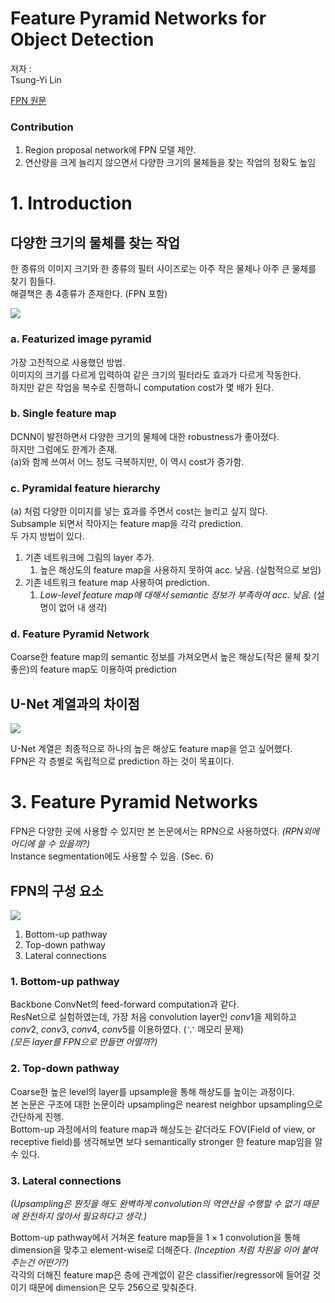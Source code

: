 # Feature Pyramid Networks for Object Detection

저자 :  
Tsung-Yi Lin

[FPN 원문](1612.03144.pdf)

### Contribution

1. Region proposal network에 FPN 모델 제안.
2. 연산량을 크게 늘리지 않으면서 다양한 크기의 물체들을 찾는 작업의 정확도 높임

# 1. Introduction

## 다양한 크기의 물체를 찾는 작업

한 종류의 이미지 크기와 한 종류의 필터 사이즈로는 아주 작은 물체나 아주 큰 물체를 찾기 힘들다.  
해결책은 총 4종류가 존재한다. (FPN 포함)

![][fig1_img]

### a. Featurized image pyramid

가장 고전적으로 사용했던 방법.  
이미지의 크기를 다르게 입력하여 같은 크기의 필터라도 효과가 다르게 작동한다.  
하지만 같은 작업을 복수로 진행하니 computation cost가 몇 배가 된다.

### b. Single feature map

DCNN이 발전하면서 다양한 크기의 물체에 대한 robustness가 좋아졌다.  
하지만 그럼에도 한계가 존재.  
(a)와 함께 쓰여서 어느 정도 극복하지만, 이 역시 cost가 증가함.

### c. Pyramidal feature hierarchy

(a) 처럼 다양한 이미지를 넣는 효과를 주면서 cost는 늘리고 싶지 않다.  
Subsample 되면서 작아지는 feature map을 각각 prediction.  
두 가지 방법이 있다.

1. 기존 네트워크에 그림의 layer 추가.
   1. 높은 해상도의 feature map을 사용하지 못하여 acc. 낮음. (실험적으로 보임)
2. 기존 네트워크 feature map 사용하여 prediction.
   1. _Low-level feature map에 대해서 semantic 정보가 부족하여 acc. 낮음._ (설명이 없어 내 생각)

### d. Feature Pyramid Network

Coarse한 feature map의 semantic 정보를 가져오면서 높은 해상도(작은 물체 찾기 좋은)의 feature map도 이용하여 prediction

## U-Net 계열과의 차이점

![][fig2]

U-Net 계열은 최종적으로 하나의 높은 해상도 feature map을 얻고 싶어했다.  
FPN은 각 층별로 독립적으로 prediction 하는 것이 목표이다.

# 3. Feature Pyramid Networks

FPN은 다양한 곳에 사용할 수 있지만 본 논문에서는 RPN으로 사용하였다. _(RPN외에 어디에 쓸 수 있을까?)_  
Instance segmentation에도 사용할 수 있음. (Sec. 6)

## FPN의 구성 요소

![][fig3]

1. Bottom-up pathway
2. Top-down pathway
3. Lateral connections

### 1. Bottom-up pathway

Backbone ConvNet의 feed-forward computation과 같다.  
ResNet으로 실험하였는데, 가장 처음 convolution layer인 $conv1$을 제외하고 $conv2$, $conv3$, $conv4$, $conv5$를 이용하였다. ($\because$ 메모리 문제)  
_(모든 layer를 FPN으로 만들면 어떨까?)_

### 2. Top-down pathway

Coarse한 높은 level의 layer를 upsample을 통해 해상도를 높이는 과정이다.  
본 논문은 구조에 대한 논문이라 upsampling은 nearest neighbor upsampling으로 간단하게 진행.  
Bottom-up 과정에서의 feature map과 해상도는 같더라도 FOV(Field of view, or receptive field)를 생각해보면 보다 semantically stronger 한 feature map임을 알 수 있다.

### 3. Lateral connections

_(Upsampling은 뭔짓을 해도 완벽하게 convolution의 역연산을 수행할 수 없기 때문에 완전하지 않아서 필요하다고 생각.)_

Bottom-up pathway에서 거쳐온 feature map들을 $1 \times 1$ convolution을 통해 dimension을 맞추고 element-wise로 더해준다. _(Inception 처럼 차원을 이어 붙여주는건 어떤가?)_  
각각의 더해진 feature map은 층에 관계없이 같은 classifier/regressor에 들어갈 것이기 때문에 dimension은 모두 256으로 맞춰준다.

<!-- reference -->

[fig1]: img/fig1.png
[fig1_img]: img/fig1_only_img.png
[fig2]: img/fig2.png
[fig3]: img/fig3.png
